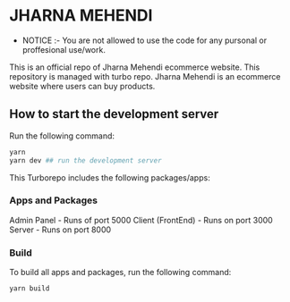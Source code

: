 # JHARNA MEHENDI

- NOTICE :- You are not allowed to use the code for any pursonal or proffesional use/work.

This is an official repo of Jharna Mehendi ecommerce website. This repository is managed with turbo repo.
Jharna Mehendi is an ecommerce website where users can buy products.

## How to start the development server

Run the following command:

```sh
yarn
yarn dev ## run the development server
```

This Turborepo includes the following packages/apps:

### Apps and Packages

Admin Panel - Runs of port 5000
Client (FrontEnd) - Runs on port 3000
Server - Runs on port 8000

### Build

To build all apps and packages, run the following command:

```
yarn build
```
